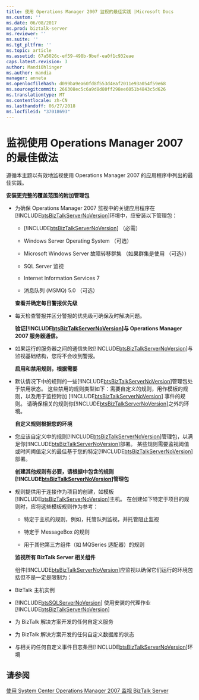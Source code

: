 ```yaml
---
title: 使用 Operations Manager 2007 监视的最佳实践 |Microsoft Docs
ms.custom: ''
ms.date: 06/08/2017
ms.prod: biztalk-server
ms.reviewer: ''
ms.suite: ''
ms.tgt_pltfrm: ''
ms.topic: article
ms.assetid: 67a5026c-ef59-498b-9bef-ea0f1c932eae
caps.latest.revision: 3
author: MandiOhlinger
ms.author: mandia
manager: anneta
ms.openlocfilehash: d099ba9ea60fd8f553d4eaf2011e93a054f59e68
ms.sourcegitcommit: 266308ec5c6a9d8d80ff298ee6051b4843c5d626
ms.translationtype: MT
ms.contentlocale: zh-CN
ms.lasthandoff: 06/27/2018
ms.locfileid: "37018693"
---
```

# <a name="best-practices-for-monitoring-with-operations-manager-2007"></a>监视使用 Operations Manager 2007 的最佳做法
遵循本主题以有效地监视使用 Operations Manager 2007 的应用程序中列出的最佳实践。  
  
 **安装更完整的覆盖范围的附加管理包**  
  
- 为确保 Operations Manager 2007 监视中的关键应用程序在[!INCLUDE[btsBizTalkServerNoVersion](../includes/btsbiztalkservernoversion-md.md)]环境中，应安装以下管理包：  
  
  - [!INCLUDE[btsBizTalkServerNoVersion](../includes/btsbiztalkservernoversion-md.md)] （必需）  
  
  - Windows Server Operating System （可选）  
  
  - Microsoft Windows Server 故障转移群集 （如果群集是使用 （可选））  
  
  - SQL Server 监视  
  
  - Internet Information Services 7  
  
  - 消息队列 (MSMQ) 5.0 （可选）  
  
  **查看并确定每日警报优先级**  
  
- 每天检查警报并区分警报的优先级可确保及时解决问题。  
  
  **验证[!INCLUDE[btsBizTalkServerNoVersion](../includes/btsbiztalkservernoversion-md.md)]与 Operations Manager 2007 服务器通信。**  
  
- 如果运行的服务器之间的通信失败[!INCLUDE[btsBizTalkServerNoVersion](../includes/btsbiztalkservernoversion-md.md)]与监视基础结构，您将不会收到警报。  
  
  **启用和禁用规则，根据需要**  
  
- 默认情况下中的规则的一些[!INCLUDE[btsBizTalkServerNoVersion](../includes/btsbiztalkservernoversion-md.md)]管理包处于禁用状态。 这些禁用的规则类型如下：需要自定义的规则，用作模板的规则，以及用于监控附加 [!INCLUDE[btsBizTalkServerNoVersion](../includes/btsbiztalkservernoversion-md.md)] 事件的规则。 请确保相关的规则你[!INCLUDE[btsBizTalkServerNoVersion](../includes/btsbiztalkservernoversion-md.md)]之外的环境。  
  
  **自定义规则根据您的环境**  
  
- 您应该自定义中的规则[!INCLUDE[btsBizTalkServerNoVersion](../includes/btsbiztalkservernoversion-md.md)]管理包，以满足你[!INCLUDE[btsBizTalkServerNoVersion](../includes/btsbiztalkservernoversion-md.md)]部署。 某些规则需要监视阈值或时间阈值定义的最佳基于您的特定[!INCLUDE[btsBizTalkServerNoVersion](../includes/btsbiztalkservernoversion-md.md)]部署。  
  
  **创建其他规则有必要，请根据中包含的规则[!INCLUDE[btsBizTalkServerNoVersion](../includes/btsbiztalkservernoversion-md.md)]管理包**  
  
- 规则提供用于连接作为项目的创建，如模板[!INCLUDE[btsBizTalkServerNoVersion](../includes/btsbiztalkservernoversion-md.md)]主机。 在创建如下特定于项目的规则时，应将这些模板规则作为参考：  
  
  -   特定于主机的规则，例如，托管队列监视，并托管阻止监视  
  
  -   特定于 MessageBox 的规则  
  
  -   用于其他第三方组件（如 MQSeries 适配器）的规则  
  
  **监视所有 BizTalk Server 相关组件**  
  
  组件[!INCLUDE[btsBizTalkServerNoVersion](../includes/btsbiztalkservernoversion-md.md)]应监视以确保它们运行的环境包括但不是一定是限制为：  
  
- BizTalk 主机实例  
  
- [!INCLUDE[btsSQLServerNoVersion](../includes/btssqlservernoversion-md.md)] 使用安装的代理作业 [!INCLUDE[btsBizTalkServerNoVersion](../includes/btsbiztalkservernoversion-md.md)]  
  
- 为 BizTalk 解决方案开发的任何自定义服务  
  
- 为 BizTalk 解决方案开发的任何自定义数据库的状态  
  
- 与相关的任何自定义事件日志条目[!INCLUDE[btsBizTalkServerNoVersion](../includes/btsbiztalkservernoversion-md.md)]环境  
  
## <a name="see-also"></a>请参阅  
 [使用 System Center Operations Manager 2007 监视 BizTalk Server](../technical-guides/monitoring-biztalk-server-with-system-center-operations-manager-2007.md)